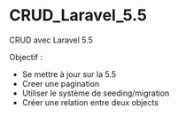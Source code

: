 # CRUD_Laravel_5.5

CRUD avec Laravel 5.5

Objectif : 
- Se mettre à jour sur la 5.5
- Creer une pagination
- Utiliser le système de seeding/migration
- Créer une relation entre deux objects
